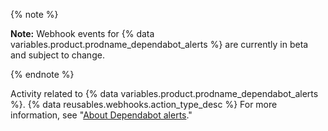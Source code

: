 {% note %}

**Note:** Webhook events for {% data variables.product.prodname_dependabot_alerts %} are currently in beta and subject to change.

{% endnote %}

Activity related to {% data variables.product.prodname_dependabot_alerts %}.
{% data reusables.webhooks.action_type_desc %}
For more information, see "[About Dependabot alerts](/code-security/dependabot/dependabot-alerts/about-dependabot-alerts)."
